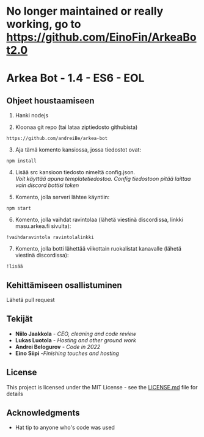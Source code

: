 # No longer maintained or really working, go to https://github.com/EinoFin/ArkeaBot2.0



# Arkea Bot - 1.4 - ES6 - EOL

## Ohjeet houstaamiseen

1. Hanki nodejs

2. Kloonaa git repo (tai lataa ziptiedosto githubista)

```
https://github.com/andreiBe/arkea-bot
```

3. Aja tämä komento kansiossa, jossa tiedostot ovat:

```
npm install
```

4. Lisää src kansioon tiedosto nimeltä config.json. <br>
   _Voit käyttää apuna templatetiedostoa. Config tiedostoon pitää laittaa vain discord bottisi token_

5. Komento, jolla serveri lähtee käyntiin:

```
npm start
```

6. Komento, jolla vaihdat ravintolaa (lähetä viestinä discordissa, linkki masu.arkea.fi sivulta):

```
!vaihdaravintola ravintolalinkki
```

7. Komento, jolla botti lähettää viikottain ruokalistat kanavalle (lähetä viestinä discordissa):

```
!lisää
```
## Kehittämiseen osallistuminen

Lähetä pull request

## Tekijät

- **Niilo Jaakkola** - _CEO, cleaning and code review_
- **Lukas Luotola** - _Hosting and other ground work_
- **Andrei Belogurov** - _Code in 2022_
- **Eino Siipi** -_Finishing touches and hosting_

## License

This project is licensed under the MIT License - see the [LICENSE.md](LICENSE.md) file for details

## Acknowledgments

- Hat tip to anyone who's code was used

